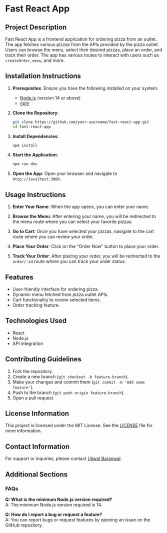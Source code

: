 # Fast React App

## Project Description

Fast React App is a frontend application for ordering pizza from an outlet. The app fetches various pizzas from the APIs provided by the pizza outlet. Users can browse the menu, select their desired pizzas, place an order, and track their order. The app has various routes to interact with users such as `createOrder`, `menu`, and more.

## Installation Instructions

1. **Prerequisites**: Ensure you have the following installed on your system:
    - [Node.js](https://nodejs.org/) (version 14 or above)
    - [npm](https://www.npmjs.com/)

2. **Clone the Repository**:
    ```bash
    git clone https://github.com/your-username/fast-react-app.git
    cd fast-react-app
    ```

3. **Install Dependencies**:
    ```bash
    npm install
    ```

4. **Start the Application**:
    ```bash
    npm run dev
    ```

5. **Open the App**:
    Open your browser and navigate to `http://localhost:3000`.

## Usage Instructions

1. **Enter Your Name**: When the app opens, you can enter your name.

2. **Browse the Menu**: After entering your name, you will be redirected to the menu route where you can select your favorite pizzas.

3. **Go to Cart**: Once you have selected your pizzas, navigate to the cart route where you can review your order.

4. **Place Your Order**: Click on the "Order Now" button to place your order.

5. **Track Your Order**: After placing your order, you will be redirected to the `order/:id` route where you can track your order status.

## Features

- User-friendly interface for ordering pizza.
- Dynamic menu fetched from pizza outlet APIs.
- Cart functionality to review selected items.
- Order tracking feature.

## Technologies Used

- React
- Node.js
- API integration

## Contributing Guidelines

1. Fork the repository.
2. Create a new branch (`git checkout -b feature-branch`).
3. Make your changes and commit them (`git commit -m 'Add some feature'`).
4. Push to the branch (`git push origin feature-branch`).
5. Open a pull request.

## License Information

This project is licensed under the MIT License. See the [LICENSE](LICENSE) file for more information.

## Contact Information

For support or inquiries, please contact [Ujjwal Baranwal](mailto:ujjwalbaranwal221715@gmail.com).

## Additional Sections

### FAQs

**Q: What is the minimum Node.js version required?**  
A: The minimum Node.js version required is 14.

**Q: How do I report a bug or request a feature?**  
A: You can report bugs or request features by opening an issue on the GitHub repository.

